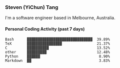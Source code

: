 ### Steven (YiChun) Tang

I'm a software engineer based in Melbourne, Australia.

#### Personal Coding Activity (past 7 days)
```
Bash      ▓▓▓▓▓▓▓▓▓▓▓▓▓▓▓▓▓▓▓▓▓▓▓▓▓▓▓▓▓▓  39.89%
TeX       ▓▓▓▓▓▓▓▓▓▓▓▓▓▓▓▓                21.37%
C         ▓▓▓▓▓▓▓▓▓▓                      13.52%
other     ▓▓▓▓▓▓▓▓▓                       12.48%
Python    ▓▓▓▓▓▓                           8.90%
Markdown  ▓▓                               3.83%
```
